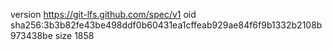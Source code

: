version https://git-lfs.github.com/spec/v1
oid sha256:3b3b82fe43be498ddf0b60431ea1cffeab929ae84f6f9b1332b2108b973438be
size 1858
